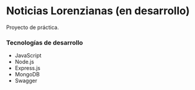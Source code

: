 # Noticias Lorenzianas (en desarrollo)
Proyecto de práctica.

### Tecnologías de desarrollo
* JavaScript
* Node.js
* Express.js
* MongoDB
* Swagger
